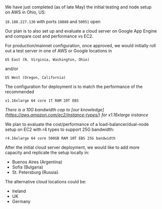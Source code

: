 We have just completed (as of late May) the initial testing and node setup on AWS in Ohio, US:

`18.188.227.130` with ports `18888` and `50051` open

Our plan is to also set up and evaluate a cloud server on Google App Engine and compare cost and performance vs EC2.

For production/mainnet configuration, once approved, we would initially roll out a test server in one of AWS or
Google locations in

`US East (N. Virginia, Washington, Ohio)`

and/or

`US West (Oregon, California)`

The configuration for deployment is to match the performance of the recommended

`x1.16xlarge 64 core 1T RAM 20T EBS`

*There is a 10G bandwidth cap to [our knowledge] (https://aws.amazon.com/ec2/instance-types/) for x1.16xlarge instance*

We plan to evaluate the cost/performance of a load-balancer/dual-node setup on EC2 with r4 types to support
25G bandwidth:

`r4.16xlarge 64 core 500GB RAM 10T EBS 25G bandwidth`

After the initial cloud server deployment, we would like to add more capacity and replicate the setup locally
in:

* Buenos Aires (Argentina)
* Sofia (Bulgaria)
* St. Petersburg (Russia).

The alternative cloud locations could be:

* Ireland
* UK
* Germany







